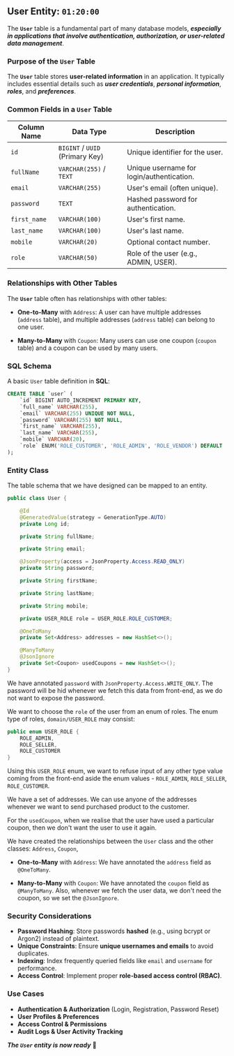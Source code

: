 ## **User Entity**: `01:20:00`

The **`User`** table is a fundamental part of many database models, ***especially in applications that involve authentication, authorization, or user-related data management***.

### **Purpose of the `User` Table**

The **`User`** table stores **user-related information** in an application. It typically includes essential details such as ***user credentials***, ***personal information***, ***roles***, and ***preferences***.

### **Common Fields in a `User` Table**

| Column Name         | Data Type           | Description |
|---------------------|--------------------|-------------|
| `id`               | `BIGINT` / `UUID` (Primary Key) | Unique identifier for the user.|
| `fullName`         | `VARCHAR(255)` / `TEXT` | Unique username for login/authentication.|
| `email`            | `VARCHAR(255)` | User's email (often unique).|
| `password`    | `TEXT` | Hashed password for authentication.|
| `first_name`       | `VARCHAR(100)` | User's first name.|
| `last_name`        | `VARCHAR(100)` | User's last name.|
| `mobile`     | `VARCHAR(20)` | Optional contact number.|
| `role`             | `VARCHAR(50)` | Role of the user (e.g., ADMIN, USER).|

### **Relationships with Other Tables**

The **`User`** table often has relationships with other tables:

  + **One-to-Many** with `Address`: A user can have multiple addresses (`address` table), and multiple addresses (`address` table) can belong to one user.

  + **Many-to-Many** with `Coupon`: Many users can use one coupon (`coupon` table) and a coupon can be used by many users.

### **SQL Schema**

A basic `User` table definition in **SQL**:

```sql
CREATE TABLE `user` (
    `id` BIGINT AUTO_INCREMENT PRIMARY KEY,
    `full_name` VARCHAR(255),
    `email` VARCHAR(255) UNIQUE NOT NULL,
    `password` VARCHAR(255) NOT NULL,
    `first_name` VARCHAR(255),
    `last_name` VARCHAR(255),
    `mobile` VARCHAR(20),
    `role` ENUM('ROLE_CUSTOMER', 'ROLE_ADMIN', 'ROLE_VENDOR') DEFAULT 'ROLE_CUSTOMER'
);
```

### **Entity Class**

The table schema that we have designed can be mapped to an entity.

```java
public class User {

    @Id
    @GeneratedValue(strategy = GenerationType.AUTO)
    private Long id;

    private String fullName;

    private String email;

    @JsonProperty(access = JsonProperty.Access.READ_ONLY)
    private String password;

    private String firstName;

    private String lastName;

    private String mobile;

    private USER_ROLE role = USER_ROLE.ROLE_CUSTOMER;

    @OneToMany
    private Set<Address> addresses = new HashSet<>();

    @ManyToMany
    @JsonIgnore
    private Set<Coupon> usedCoupons = new HashSet<>();
}
```

We have annotated `password` with `JsonProperty.Access.WRITE_ONLY`. The password will be hid whenever we fetch this data from front-end, as we do not want to expose the password.

We want to choose the `role` of the user from an enum of roles. The enum type of roles, `domain/USER_ROLE` may consist:

```java
public enum USER_ROLE {
    ROLE_ADMIN,
    ROLE_SELLER,
    ROLE_CUSTOMER
}
```

Using this `USER_ROLE` enum, we want to refuse input of any other type value coming from the front-end aside the enum values - `ROLE_ADMIN`, `ROLE_SELLER`, `ROLE_CUSTOMER`.

We have a set of addresses. We can use anyone of the addresses whenever we want to send purchased product to the customer.

For the `usedCoupon`, when we realise that the user have used a particular coupon, then we don't want the user to use it again.

We have created the relationships between the `User` class and the other classes: `Address`, `Coupon`, 

  + **One-to-Many** with `Address`: We have annotated the `address` field as `@OneToMany`.

  + **Many-to-Many** with `Coupon`: We have annotated the `coupon` field as `@ManyToMany`. Also, whenever we fetch the user data, we don't need the coupon, so we set the `@JsonIgnore`.

### **Security Considerations**

  + **Password Hashing**: Store passwords **hashed** (e.g., using bcrypt or Argon2) instead of plaintext.
  + **Unique Constraints**: Ensure **unique usernames and emails** to avoid duplicates.
  + **Indexing**: Index frequently queried fields like `email` and `username` for performance.
  + **Access Control**: Implement proper **role-based access control (RBAC)**.

### **Use Cases**

  + **Authentication & Authorization** (Login, Registration, Password Reset)
  + **User Profiles & Preferences**
  + **Access Control & Permissions**
  + **Audit Logs & User Activity Tracking**

***The `User` entity is now ready*** 🚀
